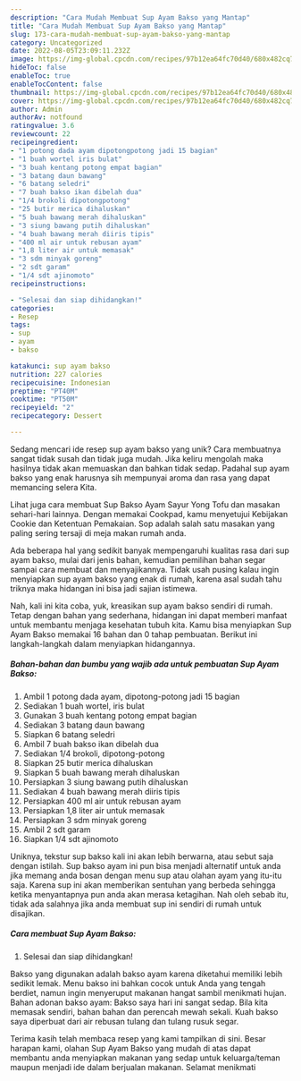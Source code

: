 ```yaml
---
description: "Cara Mudah Membuat Sup Ayam Bakso yang Mantap"
title: "Cara Mudah Membuat Sup Ayam Bakso yang Mantap"
slug: 173-cara-mudah-membuat-sup-ayam-bakso-yang-mantap
category: Uncategorized
date: 2022-08-05T23:09:11.232Z
image: https://img-global.cpcdn.com/recipes/97b12ea64fc70d40/680x482cq70/sup-ayam-bakso-foto-resep-utama.jpg
hideToc: false
enableToc: true
enableTocContent: false
thumbnail: https://img-global.cpcdn.com/recipes/97b12ea64fc70d40/680x482cq70/sup-ayam-bakso-foto-resep-utama.jpg
cover: https://img-global.cpcdn.com/recipes/97b12ea64fc70d40/680x482cq70/sup-ayam-bakso-foto-resep-utama.jpg
author: Admin
authorAv: notfound
ratingvalue: 3.6
reviewcount: 22
recipeingredient:
- "1 potong dada ayam dipotongpotong jadi 15 bagian"
- "1 buah wortel iris bulat"
- "3 buah kentang potong empat bagian"
- "3 batang daun bawang"
- "6 batang seledri"
- "7 buah bakso ikan dibelah dua"
- "1/4 brokoli dipotongpotong"
- "25 butir merica dihaluskan"
- "5 buah bawang merah dihaluskan"
- "3 siung bawang putih dihaluskan"
- "4 buah bawang merah diiris tipis"
- "400 ml air untuk rebusan ayam"
- "1,8 liter air untuk memasak"
- "3 sdm minyak goreng"
- "2 sdt garam"
- "1/4 sdt ajinomoto"
recipeinstructions:

- "Selesai dan siap dihidangkan!"
categories:
- Resep
tags:
- sup
- ayam
- bakso

katakunci: sup ayam bakso 
nutrition: 227 calories
recipecuisine: Indonesian
preptime: "PT40M"
cooktime: "PT50M"
recipeyield: "2"
recipecategory: Dessert

---
```





Sedang mencari ide resep sup ayam bakso yang unik? Cara membuatnya sangat tidak susah dan tidak juga mudah. Jika keliru mengolah maka hasilnya tidak akan memuaskan dan bahkan tidak sedap. Padahal sup ayam bakso yang enak harusnya sih mempunyai aroma dan rasa yang dapat memancing selera Kita.





Lihat juga cara membuat Sup Bakso Ayam Sayur Yong Tofu dan masakan sehari-hari lainnya. Dengan memakai Cookpad, kamu menyetujui Kebijakan Cookie dan Ketentuan Pemakaian. Sop adalah salah satu masakan yang paling sering tersaji di meja makan rumah anda.

Ada beberapa hal yang sedikit banyak mempengaruhi kualitas rasa dari sup ayam bakso, mulai dari jenis bahan, kemudian pemilihan bahan segar sampai cara membuat dan menyajikannya. Tidak usah pusing kalau ingin menyiapkan sup ayam bakso yang enak di rumah, karena asal sudah tahu triknya maka hidangan ini bisa jadi sajian istimewa.






Nah, kali ini kita coba, yuk, kreasikan sup ayam bakso sendiri di rumah. Tetap dengan bahan yang sederhana, hidangan ini dapat memberi manfaat untuk membantu menjaga kesehatan tubuh kita. Kamu bisa menyiapkan Sup Ayam Bakso memakai 16 bahan dan 0 tahap pembuatan. Berikut ini langkah-langkah dalam menyiapkan hidangannya.

<!--inarticleads1-->

##### Bahan-bahan dan bumbu yang wajib ada untuk pembuatan Sup Ayam Bakso:

1. Ambil 1 potong dada ayam, dipotong-potong jadi 15 bagian
1. Sediakan 1 buah wortel, iris bulat
1. Gunakan 3 buah kentang potong empat bagian
1. Sediakan 3 batang daun bawang
1. Siapkan 6 batang seledri
1. Ambil 7 buah bakso ikan dibelah dua
1. Sediakan 1/4 brokoli, dipotong-potong
1. Siapkan 25 butir merica dihaluskan
1. Siapkan 5 buah bawang merah dihaluskan
1. Persiapkan 3 siung bawang putih dihaluskan
1. Sediakan 4 buah bawang merah diiris tipis
1. Persiapkan 400 ml air untuk rebusan ayam
1. Persiapkan 1,8 liter air untuk memasak
1. Persiapkan 3 sdm minyak goreng
1. Ambil 2 sdt garam
1. Siapkan 1/4 sdt ajinomoto


Uniknya, tekstur sup bakso kali ini akan lebih berwarna, atau sebut saja dengan istilah. Sup bakso ayam ini pun bisa menjadi alternatif untuk anda jika memang anda bosan dengan menu sup atau olahan ayam yang itu-itu saja. Karena sup ini akan memberikan sentuhan yang berbeda sehingga ketika menyantapnya pun anda akan merasa ketagihan. Nah oleh sebab itu, tidak ada salahnya jika anda membuat sup ini sendiri di rumah untuk disajikan. 

<!--inarticleads2-->

##### Cara membuat Sup Ayam Bakso:


1. Selesai dan siap dihidangkan!

Bakso yang digunakan adalah bakso ayam karena diketahui memiliki lebih sedikit lemak. Menu bakso ini bahkan cocok untuk Anda yang tengah berdiet, namun ingin menyeruput makanan hangat sambil menikmati hujan. Bahan adonan bakso ayam: Bakso saya hari ini sangat sedap. Bila kita memasak sendiri, bahan bahan dan perencah mewah sekali. Kuah bakso saya diperbuat dari air rebusan tulang dan tulang rusuk segar. 

Terima kasih telah membaca resep yang kami tampilkan di sini. Besar harapan kami, olahan Sup Ayam Bakso yang mudah di atas dapat membantu anda menyiapkan makanan yang sedap untuk keluarga/teman maupun menjadi ide dalam berjualan makanan. Selamat menikmati
